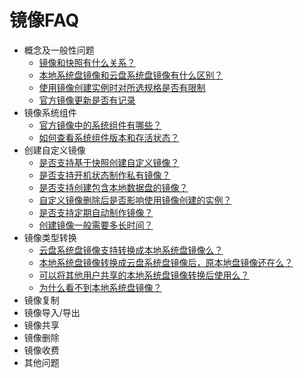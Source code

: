 # 镜像FAQ

* 概念及一般性问题
  * [镜像和快照有什么关系？]()
  * [本地系统盘镜像和云盘系统盘镜像有什么区别？]()
  * [使用镜像创建实例时对所选规格是否有限制]()
  * [官方镜像更新是否有记录]()
* 镜像系统组件
  * [官方镜像中的系统组件有哪些？]() 
  * [如何查看系统组件版本和存活状态？]()
* 创建自定义镜像
  * [是否支持基于快照创建自定义镜像？]()
  * [是否支持开机状态制作私有镜像？]()
  * [是否支持创建包含本地数据盘的镜像？]()
  * [自定义镜像删除后是否影响使用镜像创建的实例？]()
  * [是否支持定期自动制作镜像？]()
  * [创建镜像一般需要多长时间？]()
* 镜像类型转换
  * [云盘系统盘镜像支持转换成本地系统盘镜像么？]()
  * [本地系统盘镜像转换成云盘系统盘镜像后，原本地盘镜像还在么？]()
  * [可以将其他用户共享的本地系统盘镜像转换后使用么？]()
  * [为什么看不到本地系统盘镜像？]()
* 镜像复制
* 镜像导入/导出
* 镜像共享
* 镜像删除
* 镜像收费
* 其他问题
